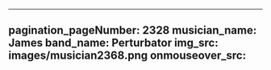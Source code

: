 ------
pagination_pageNumber: 2328
musician_name: James
band_name: Perturbator
img_src: images/musician2368.png
onmouseover_src: 
------